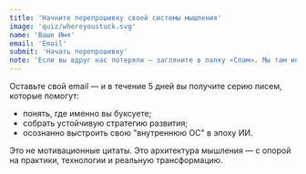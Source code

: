 ```yaml
---
title: 'Начните перепрошивку своей системы мышления'
image: 'quiz/whereyoustuck.svg'
name: 'Ваше Имя'
email: 'Email'
submit: 'Начать перепрошивку'
note: 'Если вы вдруг нас потеряли — загляните в папку «Спам». Мы там иногда прячемся, но только, чтобы сделать вам сюрприз.'
---
```


Оставьте свой email — и в течение 5 дней вы получите серию писем, которые помогут:

* понять, где именно вы буксуете;
* собрать устойчивую стратегию развития;
* осознанно выстроить свою "внутреннюю ОС" в эпоху ИИ.

Это не мотивационные цитаты. Это архитектура мышления — с опорой на практики, технологии и реальную трансформацию.
